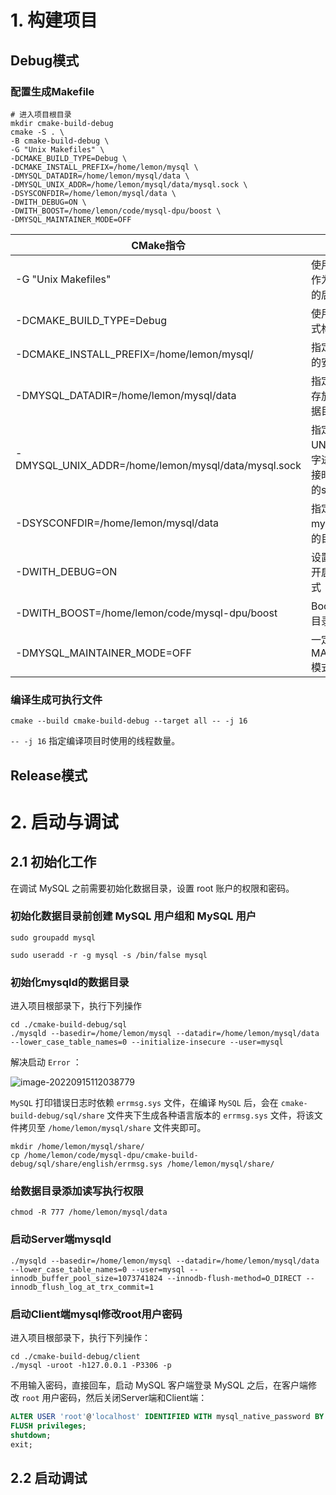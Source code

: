 # 1. 构建项目

## Debug模式

### 配置生成Makefile

```shell
# 进入项目根目录
mkdir cmake-build-debug
cmake -S . \
-B cmake-build-debug \
-G "Unix Makefiles" \
-DCMAKE_BUILD_TYPE=Debug \
-DCMAKE_INSTALL_PREFIX=/home/lemon/mysql \
-DMYSQL_DATADIR=/home/lemon/mysql/data \
-DMYSQL_UNIX_ADDR=/home/lemon/mysql/data/mysql.sock \
-DSYSCONFDIR=/home/lemon/mysql/data \
-DWITH_DEBUG=ON \
-DWITH_BOOST=/home/lemon/code/mysql-dpu/boost \
-DMYSQL_MAINTAINER_MODE=OFF
```

| CMake指令                                           | 解释                                                 |
| --------------------------------------------------- | ---------------------------------------------------- |
| -G "Unix Makefiles"                                 | 使用Makefile作为CMake的后端生成器                    |
| -DCMAKE_BUILD_TYPE=Debug                            | 使用Debug模式构建项目                                |
| -DCMAKE_INSTALL_PREFIX=/home/lemon/mysql/           | 指定MySQL的安装目录                                  |
| -DMYSQL_DATADIR=/home/lemon/mysql/data              | 指定MySQL存放数据的数据目录                          |
| -DMYSQL_UNIX_ADDR=/home/lemon/mysql/data/mysql.sock | 指定使用UNIX域套接字进行本地连接时，所使用的sock文件 |
| -DSYSCONFDIR=/home/lemon/mysql/data                 | 指定配置文件my.conf所在的目录                        |
| -DWITH_DEBUG=ON                                     | 设置MySQL开启Debug模式                               |
| -DWITH_BOOST=/home/lemon/code/mysql-dpu/boost       | Boost库所在目录                                      |
| -DMYSQL_MAINTAINER_MODE=OFF                         | 一定要关掉MAINTAINER模式                             |

### 编译生成可执行文件

```shell
cmake --build cmake-build-debug --target all -- -j 16
```

`-- -j 16` 指定编译项目时使用的线程数量。

## Release模式

# 2. 启动与调试

## 2.1 初始化工作

在调试 MySQL 之前需要初始化数据目录，设置 root 账户的权限和密码。

### 初始化数据目录前创建 MySQL 用户组和 MySQL 用户

```shell
sudo groupadd mysql
```

```shell
sudo useradd -r -g mysql -s /bin/false mysql
```

### 初始化mysqld的数据目录

进入项目根部录下，执行下列操作

```shell
cd ./cmake-build-debug/sql
./mysqld --basedir=/home/lemon/mysql --datadir=/home/lemon/mysql/data --lower_case_table_names=0 --initialize-insecure --user=mysql
```

解决启动 `Error` ：

![image-20220915112038779](/home/lemon/.config/Typora/typora-user-images/image-20220915112038779.png)

`MySQL` 打印错误日志时依赖 `errmsg.sys` 文件，在编译 `MySQL` 后，会在 `cmake-build-debug/sql/share` 文件夹下生成各种语言版本的 `errmsg.sys` 文件，将该文件拷贝至 `/home/lemon/mysql/share` 文件夹即可。

```shell
mkdir /home/lemon/mysql/share/
cp /home/lemon/code/mysql-dpu/cmake-build-debug/sql/share/english/errmsg.sys /home/lemon/mysql/share/
```

### 给数据目录添加读写执行权限

```shell
chmod -R 777 /home/lemon/mysql/data
```

### 启动Server端mysqld

```shell
./mysqld --basedir=/home/lemon/mysql --datadir=/home/lemon/mysql/data --lower_case_table_names=0 --user=mysql --innodb_buffer_pool_size=1073741824 --innodb-flush-method=O_DIRECT --innodb_flush_log_at_trx_commit=1
```

### 启动Client端mysql修改root用户密码

进入项目根部录下，执行下列操作：

```shell
cd ./cmake-build-debug/client
./mysql -uroot -h127.0.0.1 -P3306 -p
```

不用输入密码，直接回车，启动 MySQL 客户端登录 MySQL 之后，在客户端修改 `root` 用户密码，然后关闭Server端和Client端：

```sql
ALTER USER 'root'@'localhost' IDENTIFIED WITH mysql_native_password BY "root";
FLUSH privileges;
shutdown;
exit;
```

## 2.2 启动调试

### 
